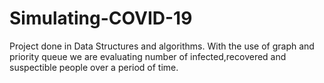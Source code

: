 # Simulating-COVID-19
Project done in Data Structures and algorithms.
With the use of graph and priority queue we are evaluating number of infected,recovered and  suspectible people over a period of time.
